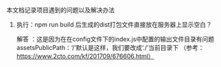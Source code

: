 本文档记录项目遇到的问题以及解决办法

1. 执行：npm run build 后生成的dist打包文件直接放在服务器上显示空白？

   解答 ：这是因为在在config文件下的index.js中配置的输出文件目录有问题 assetsPublicPath：‘/’默认是这样，我们要改成‘./’当前目录下
  （参考：https://www.2cto.com/kf/201709/676606.html）
